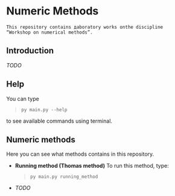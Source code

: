 # Numeric Methods

~~~
This repository contains дaboratory works onthe discipline 
“Workshop on numerical methods”.
~~~

## Introduction

*TODO*

## Help
You can type
> `py main.py --help`

to see available commands using terminal.

## Numeric methods

Here you can see what methods contains in this repository.

- **Running method (Thomas method)**
To run this method, type:
    > `py main.py running_method`
- *TODO*